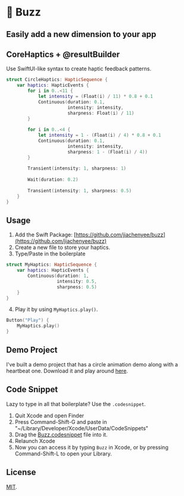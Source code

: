 # 🐝 Buzz
## Easily add a new dimension to your app

## CoreHaptics + @resultBuilder
Use SwiftUI-like syntax to create haptic feedback patterns.
```swift
struct CircleHaptics: HapticSequence {
    var haptics: HapticEvents {
        for i in 0..<11 {
            let intensity = (Float(i) / 11) * 0.8 + 0.1
            Continuous(duration: 0.1,
                       intensity: intensity,
                       sharpness: Float(i) / 11)
        }
        
        for i in 0..<4 {
            let intensity = 1 - (Float(i) / 4) * 0.8 + 0.1
            Continuous(duration: 0.1,
                       intensity: intensity,
                       sharpness: 1 - (Float(i) / 4))
        }
        
        Transient(intensity: 1, sharpness: 1)
        
        Wait(duration: 0.2)
        
        Transient(intensity: 1, sharpness: 0.5)
    }
}
```

## Usage
1. Add the Swift Package: [https://github.com/jiachenyee/buzz](https://github.com/jiachenyee/buzz)
2. Create a new file to store your haptics.
3. Type/Paste in the boilerplate
```swift
struct MyHaptics: HapticSequence {
    var haptics: HapticEvents {
        Continuous(duration: 1,
                   intensity: 0.5,
                   sharpness: 0.5)
    }
}
```
4. Play it by using `MyHaptics.play()`.
```swift
Button("Play") {
    MyHaptics.play()
}
```

## Demo Project
I've built a demo project that has a circle animation demo along with a heartbeat one. 
Download it and play around [here](Buzz-Demo).

## Code Snippet
Lazy to type in all that boilerplate? Use the `.codesnippet`.
1. Quit Xcode and open Finder
2. Press Command-Shift-G and paste in "~/Library/Developer/Xcode/UserData/CodeSnippets"
3. Drag the [Buzz.codesnippet](Buzz.codesnippet) file into it.
4. Relaunch Xcode
5. Now you can access it by typing `Buzz` in Xcode, or by pressing Command-Shift-L to open your Library.

## License
[MIT](License).
